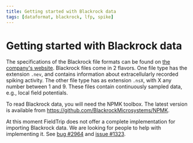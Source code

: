 ```yaml
---
title: Getting started with Blackrock data
tags: [dataformat, blackrock, lfp, spike]
---
```


# Getting started with Blackrock data

The specifications of the Blackrock file formats can be found on [the company's website](http://support.blackrockmicro.com/). Blackrock files come in 2 flavors. One file type has the extension `.nev`, and contains information about extracellularly recorded spiking activity. The other file type has as extension `.nsX`, with X any number between 1 and 9. These files contain continuously sampled data, e.g.,  local field potentials.

To read Blackrock data, you will need the NPMK toolbox. The latest version is available from <https://github.com/BlackrockMicrosystems/NPMK>.

At this moment FieldTrip does not offer a complete implementation for importing Blackrock data. We are looking for people to help with implementing it. See [bug #2964](http://bugzilla.fieldtriptoolbox.org/show_bug.cgi?id=2964) and [issue #1323](https://github.com/fieldtrip/fieldtrip/issues/1323).
